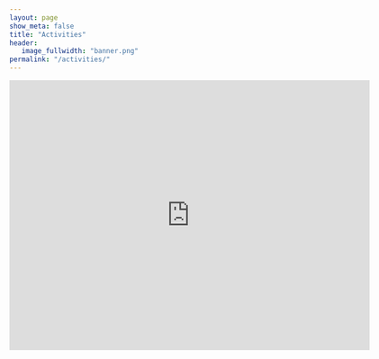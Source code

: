 ```yaml
---
layout: page
show_meta: false
title: "Activities"
header:
   image_fullwidth: "banner.png"
permalink: "/activities/"
---
```

<iframe src="https://calendar.google.com/calendar/embed?src=64cakap669rr95f8dbqtn3i97k%40group.calendar.google.com&ctz=Asia/Tokyo" style=" border-width:0 " width="640" height="480" frameborder="0" scrolling="no"></iframe>
